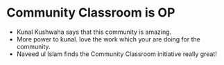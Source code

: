 # Community Classroom is OP

- Kunal Kushwaha says that this community is amazing.
- More power to kunal. love the work which your are doing for the community.
- Naveed ul Islam finds the Community Classroom initiative really great!
